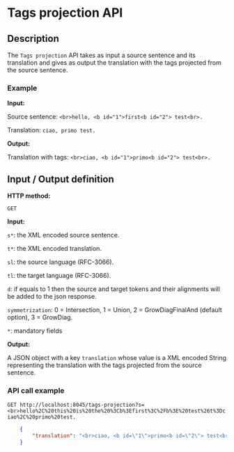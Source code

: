 # Tags projection API

## Description
The ```Tags projection``` API takes as input a source sentence and its translation and gives as output the translation with the tags projected from the source sentence.

### Example

**Input:**

Source sentence:
```<br>hello, <b id="1">first<b id="2"> test<br>.```

Translation:
```ciao, primo test.```

**Output:**

Translation with tags:  ```<br>ciao, <b id="1">primo<b id="2"> test<br>.```

## Input / Output definition

**HTTP method:**

``` GET ```

**Input:**

```s*```: the XML encoded source sentence.

```t*```: the XML encoded translation.

```sl```: the source language (RFC-3066).

```tl```: the target language (RFC-3066).

```d```: if equals to 1 then the source and target tokens and their alignments will be added to the json response.

```symmetrization```: 0 = Intersection, 1 = Union, 2 = GrowDiagFinalAnd (default option), 3 = GrowDiag.

```*```: mandatory fields

**Output:**

A JSON object with a key ```translation``` whose value is a XML encoded String representing the translation with the tags projected from the source sentence.

### API call example

```GET http://localhost:8045/tags-projection?s=<br>hello%2C%20this%20is%20the%20%3Cb%3Efirst%3C%2Fb%3E%20test%26t%3Dciao%2C%20primo%20test.```


```json
    {
        "translation": "<br>ciao, <b id=\"1\">primo<b id=\"2\"> test<br>."
    }
```
